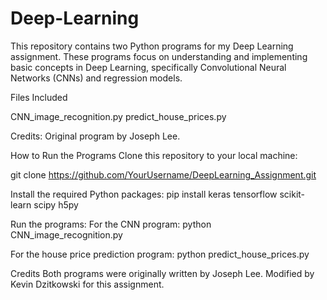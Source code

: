 # Deep-Learning

This repository contains two Python programs for my Deep Learning assignment. These programs focus on understanding and implementing basic concepts in Deep Learning, specifically Convolutional Neural Networks (CNNs) and regression models.

Files Included

CNN_image_recognition.py
predict_house_prices.py

Credits: Original program by Joseph Lee.

How to Run the Programs
Clone this repository to your local machine:

git clone https://github.com/YourUsername/DeepLearning_Assignment.git

Install the required Python packages:
pip install keras tensorflow scikit-learn scipy h5py

Run the programs:
For the CNN program:
python CNN_image_recognition.py

For the house price prediction program:
python predict_house_prices.py



Credits
Both programs were originally written by Joseph Lee.
Modified by Kevin Dzitkowski for this assignment.
